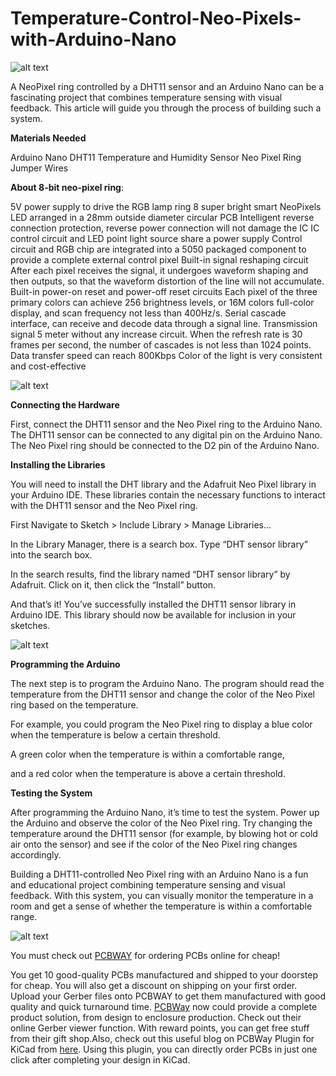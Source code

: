 # Temperature-Control-Neo-Pixels-with-Arduino-Nano

![alt text](https://hackster.imgix.net/uploads/attachments/1649545/_SuIMHdxk9e.blob?auto=compress%2Cformat&w=900&h=675&fit=min)

A NeoPixel ring controlled by a DHT11 sensor and an Arduino Nano can be a fascinating project that combines temperature sensing with visual feedback. This article will guide you through the process of building such a system.

**Materials Needed**

Arduino Nano
DHT11 Temperature and Humidity Sensor
Neo Pixel Ring
Jumper Wires

**About 8-bit neo-pixel ring**:

5V power supply to drive the RGB lamp ring
8 super bright smart NeoPixels LED arranged in a 28mm outside diameter circular PCB
Intelligent reverse connection protection, reverse power connection will not damage the IC
IC control circuit and LED point light source share a power supply
Control circuit and RGB chip are integrated into a 5050 packaged component to provide a complete external control pixel
Built-in signal reshaping circuit
After each pixel receives the signal, it undergoes waveform shaping and then outputs, so that the waveform distortion of the line will not accumulate.
Built-in power-on reset and power-off reset circuits
Each pixel of the three primary colors can achieve 256 brightness levels, or 16M colors full-color display, and scan frequency not less than 400Hz/s.
Serial cascade interface, can receive and decode data through a signal line.
Transmission signal 5 meter without any increase circuit.
When the refresh rate is 30 frames per second, the number of cascades is not less than 1024 points.
Data transfer speed can reach 800Kbps
Color of the light is very consistent and cost-effective

![alt text](https://hackster.imgix.net/uploads/attachments/1649541/whatsapp_image_2023-11-17_at_11_09_30_pm_CbBxYm1LOy.jpeg?auto=compress%2Cformat&w=740&h=555&fit=max)

**Connecting the Hardware**

First, connect the DHT11 sensor and the Neo Pixel ring to the Arduino Nano. The DHT11 sensor can be connected to any digital pin on the Arduino Nano. The Neo Pixel ring should be connected to the D2 pin of the Arduino Nano.

**Installing the Libraries**

You will need to install the DHT library and the Adafruit Neo Pixel library in your Arduino IDE. These libraries contain the necessary functions to interact with the DHT11 sensor and the Neo Pixel ring.

First Navigate to Sketch > Include Library > Manage Libraries...

In the Library Manager, there is a search box. Type “DHT sensor library” into the search box.

In the search results, find the library named “DHT sensor library” by Adafruit. Click on it, then click the “Install” button.

And that’s it! You’ve successfully installed the DHT11 sensor library in Arduino IDE. This library should now be available for inclusion in your sketches.

![alt text](https://hackster.imgix.net/uploads/attachments/1649542/whatsapp_image_2023-11-17_at_11_09_28_pm_Rgl0ocmZ6x.jpeg?auto=compress%2Cformat&w=740&h=555&fit=max)

**Programming the Arduino**

The next step is to program the Arduino Nano. The program should read the temperature from the DHT11 sensor and change the color of the Neo Pixel ring based on the temperature.

For example, you could program the Neo Pixel ring to display a blue color when the temperature is below a certain threshold.

A green color when the temperature is within a comfortable range,

and a red color when the temperature is above a certain threshold.

**Testing the System**

After programming the Arduino Nano, it’s time to test the system. Power up the Arduino and observe the color of the Neo Pixel ring. Try changing the temperature around the DHT11 sensor (for example, by blowing hot or cold air onto the sensor) and see if the color of the Neo Pixel ring changes accordingly.

Building a DHT11-controlled Neo Pixel ring with an Arduino Nano is a fun and educational project combining temperature sensing and visual feedback. With this system, you can visually monitor the temperature in a room and get a sense of whether the temperature is within a comfortable range.


![alt text](https://hackster.imgix.net/uploads/attachments/1518136/8_tJuwoRM3dI.JPG?auto=compress%2Cformat&w=740&h=555&fit=max)

You must check out [PCBWAY](https://www.pcbway.com/) for ordering PCBs online for cheap!

You get 10 good-quality PCBs manufactured and shipped to your doorstep for cheap. You will also get a discount on shipping on your first order. Upload your Gerber files onto PCBWAY to get them manufactured with good quality and quick turnaround time. [PCBWay](https://www.pcbway.com/) now could provide a complete product solution, from design to enclosure production. Check out their online Gerber viewer function. With reward points, you can get free stuff from their gift shop.Also, check out this useful blog on PCBWay Plugin for KiCad from [here](https://www.pcbway.com/blog/News/PCBWay_Plug_In_for_KiCad_3ea6219c.html). Using this plugin, you can directly order PCBs in just one click after completing your design in KiCad.

